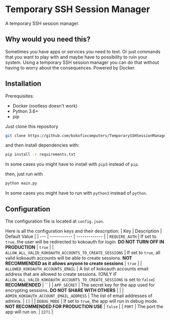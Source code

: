 # Temporary SSH Session Manager
A temporary SSH session manager.

## Why would you need this?
Sometimes you have apps or services you need to test. Or just commands that you want to play with and maybe have to possibility to ruin your system. Using a temporary SSH session manager you can do that without having to worry about the consequences. Powered by Docker.

## Installation

Prerequisites:
- Docker (rootless doesn't work)
- Python 3.6+
- pip

Just clone this repository
```bash
git clone https://github.com/kokofixcomputers/TemporarySSHSessionManager
```
and then install dependencies with:
```bash
pip install -r requirements.txt
``` 
In some cases you might have to install with `pip3` instead of `pip`.

then, just run with
```bash
python main.py
```
In some cases you might have to run with `python3` instead of `python`.

## Configuration
The configuration file is located at `config.json`.

Here is all the configuration keys and their description:
| Key | Description | Default Value |
| --- | ----------- | ------------- |
| `REQUIRE_AUTH` | If set to `true`, the user will be redirected to kokoauth for login. **DO NOT TURN OFF IN PRODUCTION** | `true` |
| `ALLOW_ALL_VALID_KOKOAUTH_ACCOUNTS_TO_CREATE_SESSIONS` | If set to `true`, all valid kokoauth accounts will be able to create sessions. **NOT RECOMMENDED as it allows anyone to create sessions** | `true` |
| `ALLOWED_KOKOAUTH_ACCOUNTS_EMAIL` | A list of kokoauth accounts email address that are allowed to create sessions. (ONLY IF `ALLOW_ALL_VALID_KOKOAUTH_ACCOUNTS_TO_CREATE_SESSIONS` is set to `false`) **RECOMMENDED** | `` |
| `APP_SECRET` | The secret key for the app used for encrypting sessions. **DO NOT SHARE WITH OTHERS** | <randomly generated> |
| `ADMIN_KOKOAUTH_ACCOUNT_EMAIL_ADDRESS` | The list of email addresses of admins. | `[]` |
| `DEBUG_MODE` | If set to `true`, the app will run in debug mode. **NOT RECOMMENDED FOR PRODUCTION USE** | `false` |
| `PORT` | The port the app will run on. | `2271` |